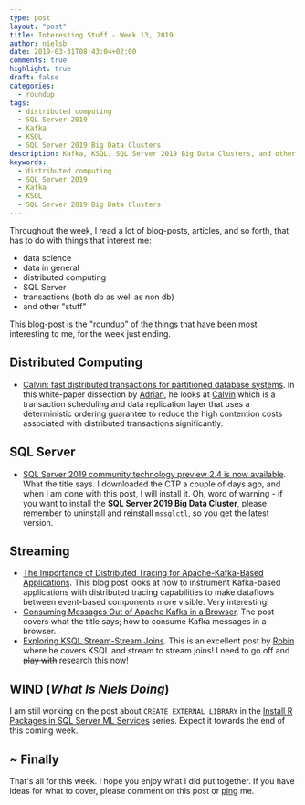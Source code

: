 ```yaml
---
type: post
layout: "post"
title: Interesting Stuff - Week 13, 2019
author: nielsb
date: 2019-03-31T08:43:04+02:00
comments: true
highlight: true
draft: false
categories:
  - roundup
tags:
  - distributed computing
  - SQL Server 2019
  - Kafka
  - KSQL
  - SQL Server 2019 Big Data Clusters 
description: Kafka, KSQL, SQL Server 2019 Big Data Clusters, and other interesting topics.
keywords: 
  - distributed computing
  - SQL Server 2019
  - Kafka
  - KSQL
  - SQL Server 2019 Big Data Clusters    
---
```


Throughout the week, I read a lot of blog-posts, articles, and so forth, that has to do with things that interest me:

* data science
* data in general
* distributed computing
* SQL Server
* transactions (both db as well as non db)
* and other "stuff"

This blog-post is the "roundup" of the things that have been most interesting to me, for the week just ending.

<!--more-->

## Distributed Computing

* [Calvin: fast distributed transactions for partitioned database systems][1]. In this white-paper dissection by [Adrian][adcol], he looks at [Calvin][2] which is a transaction scheduling and data replication layer that uses a deterministic ordering guarantee to reduce the high contention costs associated with distributed transactions significantly.

## SQL Server

* [SQL Server 2019 community technology preview 2.4 is now available][3]. What the title says. I downloaded the CTP a couple of days ago, and when I am done with this post, I will install it. Oh, word of warning - if you want to install the **SQL Server 2019 Big Data Cluster**, please remember to uninstall and reinstall `mssqlctl`, so you get the latest version.

## Streaming

* [The Importance of Distributed Tracing for Apache-Kafka-Based Applications][4]. This blog post looks at how to instrument Kafka-based applications with distributed tracing capabilities to make dataflows between event-based components more visible. Very interesting!
* [Consuming Messages Out of Apache Kafka in a Browser][5]. The post covers what the title says; how to consume Kafka messages in a browser.
* [Exploring KSQL Stream-Stream Joins][6]. This is an excellent post by [Robin][rmoff] where he covers KSQL and stream to stream joins! I need to go off and ~~play with~~ research this now!

## WIND (*What Is Niels Doing*)

I am still working on the post about `CREATE EXTERNAL LIBRARY` in the [Install R Packages in SQL Server ML Services](/sql_server_ml_services_install_packages) series. Expect it towards the end of this coming week.

## ~ Finally

That's all for this week. I hope you enjoy what I did put together. If you have ideas for what to cover, please comment on this post or [ping][ma] me.

[ma]: mailto:niels.it.berglund@gmail.com
[mp]: https://blog.acolyer.org
[iq]: https://www.infoq.com/
[ew]: http://sqlonice.com/
[re]: http://blog.revolutionanalytics.com
[sqsk]: https://www.sqlskills.com
[mdaveyblog]: https://mdavey.wordpress.com/
[charlblog]: https://charlla.com/

[jovpop]: https://twitter.com/JovanPop_MSFT
[bobw]: https://twitter.com/bobwardms
[revod]: https://twitter.com/revodavid
[lonny]: https://twitter.com/sqL_handLe
[ewtw]: https://twitter.com/sqlOnIce
[buckw]: https://twitter.com/BuckWoodyMSFT
[mattw]: https://twitter.com/matthewwarren
[murba]: https://twitter.com/muratdemirbas
[daveda]: https://twitter.com/davidthecoder
[adcol]: https://twitter.com/adriancolyer
[jesrod]: https://twitter.com/jrdothoughts
[tomaz]: https://twitter.com/tomaz_tsql
[dataart]: https://twitter.com/dataartisans
[luis]: https://twitter.com/luis_de_sousa
[benstop]: https://twitter.com/benstopford
[conflu]: https://twitter.com/confluentinc
[tylert]: https://twitter.com/tyler_treat
[andrewng]: https://twitter.com/AndrewYNg
[lawr]: https://twitter.com/bytezn
[jue]: https://twitter.com/b0rk
[yan]: https://twitter.com/theburningmonk
[danny]: https://twitter.com/g9yuayon
[rmoff]: https://twitter.com/rmoff
[ryansw]: https://twitter.com/ryanswanstrom
[pabloc]: https://twitter.com/pabloc_ds
[mklep]: https://twitter.com/martinkl
[mdavey]: https://twitter.com/matt_davey
[jboner]: https://twitter.com/jboner
[joeduff]: https://twitter.com/funcOfJoe
[charl]: https://twitter.com/charllamprecht
[dbricks]: https://twitter.com/databricks
[adsit]: https://twitter.com/SitnikAdam
[vicky]: https://twitter.com/vickyharp
[dscentral]: https://twitter.com/DataScienceCtrl
[natemc]: https://twitter.com/natemcmaster

[1]: https://blog.acolyer.org/2019/03/29/calvin-fast-distributed-transactions-for-partitioned-database-systems/
[2]: https://github.com/yaledb/calvin
[3]: https://cloudblogs.microsoft.com/sqlserver/2019/03/27/sql-server-2019-community-technology-preview-2-4-is-now-available/
[4]: https://www.confluent.io/blog/importance-of-distributed-tracing-for-apache-kafka-based-applications
[5]: https://www.confluent.io/blog/consuming-messages-out-of-apache-kafka-in-a-browser/2
[6]: https://rmoff.net/2019/03/28/exploring-ksql-stream-stream-joins/